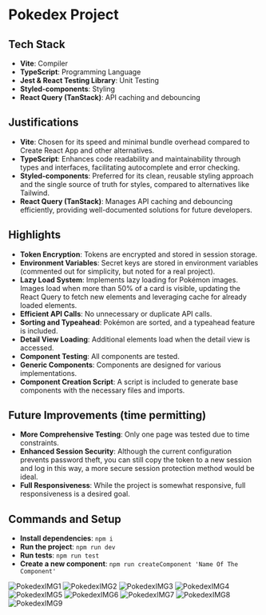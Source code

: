 # Pokedex Project

## Tech Stack
- **Vite**: Compiler
- **TypeScript**: Programming Language
- **Jest & React Testing Library**: Unit Testing
- **Styled-components**: Styling
- **React Query (TanStack)**: API caching and debouncing

## Justifications

- **Vite**: Chosen for its speed and minimal bundle overhead compared to Create React App and other alternatives.
- **TypeScript**: Enhances code readability and maintainability through types and interfaces, facilitating autocomplete and error checking.
- **Styled-components**: Preferred for its clean, reusable styling approach and the single source of truth for styles, compared to alternatives like Tailwind.
- **React Query (TanStack)**: Manages API caching and debouncing efficiently, providing well-documented solutions for future developers.

## Highlights

- **Token Encryption**: Tokens are encrypted and stored in session storage.
- **Environment Variables**: Secret keys are stored in environment variables (commented out for simplicity, but noted for a real project).
- **Lazy Load System**: Implements lazy loading for Pokémon images. Images load when more than 50% of a card is visible, updating the React Query to fetch new elements and leveraging cache for already loaded elements.
- **Efficient API Calls**: No unnecessary or duplicate API calls.
- **Sorting and Typeahead**: Pokémon are sorted, and a typeahead feature is included.
- **Detail View Loading**: Additional elements load when the detail view is accessed.
- **Component Testing**: All components are tested.
- **Generic Components**: Components are designed for various implementations.
- **Component Creation Script**: A script is included to generate base components with the necessary files and imports.

## Future Improvements (time permitting)
- **More Comprehensive Testing**: Only one page was tested due to time constraints.
- **Enhanced Session Security**: Although the current configuration prevents password theft, you can still copy the token to a new session and log in this way, a more secure session protection method would be ideal.
- **Full Responsiveness**: While the project is somewhat responsive, full responsiveness is a desired goal.

## Commands and Setup
- **Install dependencies**: `npm i`
- **Run the project**: `npm run dev`
- **Run tests**: `npm run test`
- **Create a new component**: `npm run createComponent 'Name Of The Component'`

![PokedexIMG1](https://drive.google.com/thumbnail?id=1XtKRRS6IsF8ZKSesppYwOAg84VJZO-68&sz=w1000)
![PokedexIMG2](https://drive.google.com/thumbnail?id=1kqnFkrUPit4wF2lObK8_qoRvdl4MKkAt&sz=w1000)
![PokedexIMG3](https://drive.google.com/thumbnail?id=1iwbKjPBRZThWHmzJwG-6aKUIp7kwc_sn&sz=w1000)
![PokedexIMG4](https://drive.google.com/thumbnail?id=1-VHnYnvbEzSvBIE-iwSgrSF926n0T_MZ&sz=w1000)
![PokedexIMG5](https://drive.google.com/thumbnail?id=121lGbN7xXuPbtX5hL8ymyX0qfMrKC9Z1&sz=w1000)
![PokedexIMG6](https://drive.google.com/thumbnail?id=1FS0VJa-WVdoW2RkZvnEMzgYBfAFM47Wk&sz=w1000)
![PokedexIMG7](https://drive.google.com/thumbnail?id=1bE4BD8qcyHR-mVLFIVbXhi9duUpMluzU&sz=w1000)
![PokedexIMG8](https://drive.google.com/thumbnail?id=136MUCSkaj7o96cp4oy03wwJGTRw2gdW3&sz=w1000)
![PokedexIMG9](https://drive.google.com/thumbnail?id=1ra0RJRCikEky7Ljcfb4--WBMSSM5icbX&sz=w1000)
